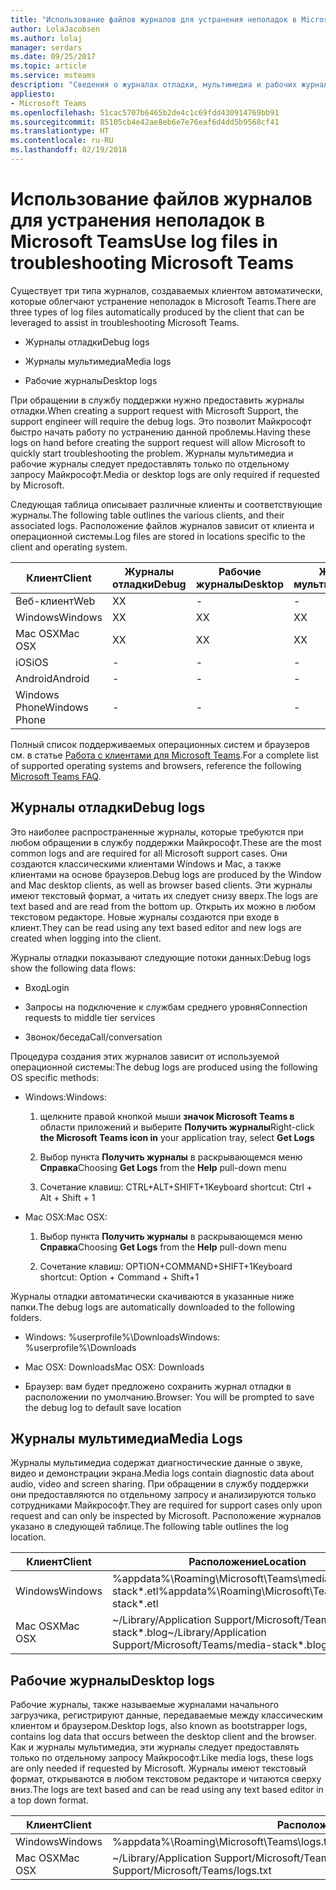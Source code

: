 ```yaml
---
title: "Использование файлов журналов для устранения неполадок в Microsoft Teams"
author: LolaJacobsen
ms.author: lolaj
manager: serdars
ms.date: 09/25/2017
ms.topic: article
ms.service: msteams
description: "Сведения о журналах отладки, мультимедиа и рабочих журналах, создаваемых Microsoft Teams, их расположении и роли при устранении неполадок."
appliesto:
- Microsoft Teams
ms.openlocfilehash: 51cac5707b6465b2de4c1c69fdd430914769bb91
ms.sourcegitcommit: 85105cb4e42ae8eb6e7e76eaf6d4dd5b9568cf41
ms.translationtype: HT
ms.contentlocale: ru-RU
ms.lasthandoff: 02/19/2018
---
```

<a name="use-log-files-in-troubleshooting-microsoft-teams"></a><span data-ttu-id="b4205-103">Использование файлов журналов для устранения неполадок в Microsoft Teams</span><span class="sxs-lookup"><span data-stu-id="b4205-103">Use log files in troubleshooting Microsoft Teams</span></span>
=================================================

<span data-ttu-id="b4205-104">Существует три типа журналов, создаваемых клиентом автоматически, которые облегчают устранение неполадок в Microsoft Teams.</span><span class="sxs-lookup"><span data-stu-id="b4205-104">There are three types of log files automatically produced by the client that can be leveraged to assist in troubleshooting Microsoft Teams.</span></span>

-   <span data-ttu-id="b4205-105">Журналы отладки</span><span class="sxs-lookup"><span data-stu-id="b4205-105">Debug logs</span></span>

-   <span data-ttu-id="b4205-106">Журналы мультимедиа</span><span class="sxs-lookup"><span data-stu-id="b4205-106">Media logs</span></span>

-   <span data-ttu-id="b4205-107">Рабочие журналы</span><span class="sxs-lookup"><span data-stu-id="b4205-107">Desktop logs</span></span>

<span data-ttu-id="b4205-108">При обращении в службу поддержки нужно предоставить журналы отладки.</span><span class="sxs-lookup"><span data-stu-id="b4205-108">When creating a support request with Microsoft Support, the support engineer will require the debug logs.</span></span> <span data-ttu-id="b4205-109">Это позволит Майкрософт быстро начать работу по устранению данной проблемы.</span><span class="sxs-lookup"><span data-stu-id="b4205-109">Having these logs on hand before creating the support request will allow Microsoft to quickly start troubleshooting the problem.</span></span> <span data-ttu-id="b4205-110">Журналы мультимедиа и рабочие журналы следует предоставлять только по отдельному запросу Майкрософт.</span><span class="sxs-lookup"><span data-stu-id="b4205-110">Media or desktop logs are only required if requested by Microsoft.</span></span>

<span data-ttu-id="b4205-111">Следующая таблица описывает различные клиенты и соответствующие журналы.</span><span class="sxs-lookup"><span data-stu-id="b4205-111">The following table outlines the various clients, and their associated logs.</span></span> <span data-ttu-id="b4205-112">Расположение файлов журналов зависит от клиента и операционной системы.</span><span class="sxs-lookup"><span data-stu-id="b4205-112">Log files are stored in locations specific to the client and operating system.</span></span>


|<span data-ttu-id="b4205-113">Клиент</span><span class="sxs-lookup"><span data-stu-id="b4205-113">Client</span></span> |<span data-ttu-id="b4205-114">Журналы отладки</span><span class="sxs-lookup"><span data-stu-id="b4205-114">Debug</span></span>|<span data-ttu-id="b4205-115">Рабочие журналы</span><span class="sxs-lookup"><span data-stu-id="b4205-115">Desktop</span></span>|<span data-ttu-id="b4205-116">Журналы мультимедиа</span><span class="sxs-lookup"><span data-stu-id="b4205-116">Media</span></span>|
|---------|---------|---------|---------|
|<span data-ttu-id="b4205-117">Веб-клиент</span><span class="sxs-lookup"><span data-stu-id="b4205-117">Web</span></span>    |<span data-ttu-id="b4205-118">X</span><span class="sxs-lookup"><span data-stu-id="b4205-118">X</span></span>         |-         |-         |
|<span data-ttu-id="b4205-119">Windows</span><span class="sxs-lookup"><span data-stu-id="b4205-119">Windows</span></span>     |<span data-ttu-id="b4205-120">X</span><span class="sxs-lookup"><span data-stu-id="b4205-120">X</span></span>         |<span data-ttu-id="b4205-121">X</span><span class="sxs-lookup"><span data-stu-id="b4205-121">X</span></span>         |<span data-ttu-id="b4205-122">X</span><span class="sxs-lookup"><span data-stu-id="b4205-122">X</span></span>         |
|<span data-ttu-id="b4205-123">Mac OSX</span><span class="sxs-lookup"><span data-stu-id="b4205-123">Mac OSX</span></span>     |<span data-ttu-id="b4205-124">X</span><span class="sxs-lookup"><span data-stu-id="b4205-124">X</span></span>         |<span data-ttu-id="b4205-125">X</span><span class="sxs-lookup"><span data-stu-id="b4205-125">X</span></span>         |<span data-ttu-id="b4205-126">X</span><span class="sxs-lookup"><span data-stu-id="b4205-126">X</span></span>         |
|<span data-ttu-id="b4205-127">iOS</span><span class="sxs-lookup"><span data-stu-id="b4205-127">iOS</span></span>     |-         |-         |-         |
|<span data-ttu-id="b4205-128">Android</span><span class="sxs-lookup"><span data-stu-id="b4205-128">Android</span></span>     |-         |-         |-         |
|<span data-ttu-id="b4205-129">Windows Phone</span><span class="sxs-lookup"><span data-stu-id="b4205-129">Windows Phone</span></span>     |-         |-         |-         |

<span data-ttu-id="b4205-130">Полный список поддерживаемых операционных систем и браузеров см. в статье [Работа с клиентами для Microsoft Teams](get-clients.md).</span><span class="sxs-lookup"><span data-stu-id="b4205-130">For a complete list of supported operating systems and browsers, reference the following [Microsoft Teams FAQ](get-clients.md).</span></span>

<a name="debug-logs"></a><span data-ttu-id="b4205-131">Журналы отладки</span><span class="sxs-lookup"><span data-stu-id="b4205-131">Debug logs</span></span>
---------------------------

<span data-ttu-id="b4205-132">Это наиболее распространенные журналы, которые требуются при любом обращении в службу поддержки Майкрософт.</span><span class="sxs-lookup"><span data-stu-id="b4205-132">These are the most common logs and are required for all Microsoft support cases.</span></span> <span data-ttu-id="b4205-133">Они создаются классическими клиентами Windows и Mac, а также клиентами на основе браузеров.</span><span class="sxs-lookup"><span data-stu-id="b4205-133">Debug logs are produced by the Window and Mac desktop clients, as well as browser based clients.</span></span> <span data-ttu-id="b4205-134">Эти журналы имеют текстовый формат, а читать их следует снизу вверх.</span><span class="sxs-lookup"><span data-stu-id="b4205-134">The logs are text based and are read from the bottom up.</span></span> <span data-ttu-id="b4205-135">Открыть их можно в любом текстовом редакторе. Новые журналы создаются при входе в клиент.</span><span class="sxs-lookup"><span data-stu-id="b4205-135">They can be read using any text based editor and new logs are created when logging into the client.</span></span>

<span data-ttu-id="b4205-136">Журналы отладки показывают следующие потоки данных:</span><span class="sxs-lookup"><span data-stu-id="b4205-136">Debug logs show the following data flows:</span></span>

-   <span data-ttu-id="b4205-137">Вход</span><span class="sxs-lookup"><span data-stu-id="b4205-137">Login</span></span>

-   <span data-ttu-id="b4205-138">Запросы на подключение к службам среднего уровня</span><span class="sxs-lookup"><span data-stu-id="b4205-138">Connection requests to middle tier services</span></span>

-   <span data-ttu-id="b4205-139">Звонок/беседа</span><span class="sxs-lookup"><span data-stu-id="b4205-139">Call/conversation</span></span>

<span data-ttu-id="b4205-140">Процедура создания этих журналов зависит от используемой операционной системы:</span><span class="sxs-lookup"><span data-stu-id="b4205-140">The debug logs are produced using the following OS specific methods:</span></span>

-   <span data-ttu-id="b4205-141">Windows:</span><span class="sxs-lookup"><span data-stu-id="b4205-141">Windows:</span></span>

    1.  <span data-ttu-id="b4205-142">щелкните правой кнопкой мыши **значок Microsoft Teams в** области приложений и выберите **Получить журналы**</span><span class="sxs-lookup"><span data-stu-id="b4205-142">Right-click **the Microsoft Teams icon in** your application tray, select **Get Logs**</span></span>

    2.  <span data-ttu-id="b4205-143">Выбор пункта **Получить журналы** в раскрывающемся меню **Справка**</span><span class="sxs-lookup"><span data-stu-id="b4205-143">Choosing **Get Logs** from the **Help** pull-down menu</span></span>

    3.  <span data-ttu-id="b4205-144">Сочетание клавиш: CTRL+ALT+SHIFT+1</span><span class="sxs-lookup"><span data-stu-id="b4205-144">Keyboard shortcut: Ctrl + Alt + Shift + 1</span></span>

-   <span data-ttu-id="b4205-145">Mac OSX:</span><span class="sxs-lookup"><span data-stu-id="b4205-145">Mac OSX:</span></span>

    1.  <span data-ttu-id="b4205-146">Выбор пункта **Получить журналы** в раскрывающемся меню **Справка**</span><span class="sxs-lookup"><span data-stu-id="b4205-146">Choosing **Get Logs** from the **Help** pull-down menu</span></span>

    2.  <span data-ttu-id="b4205-147">Сочетание клавиш: OPTION+COMMAND+SHIFT+1</span><span class="sxs-lookup"><span data-stu-id="b4205-147">Keyboard shortcut: Option + Command + Shift+1</span></span>

<span data-ttu-id="b4205-148">Журналы отладки автоматически скачиваются в указанные ниже папки.</span><span class="sxs-lookup"><span data-stu-id="b4205-148">The debug logs are automatically downloaded to the following folders.</span></span>

-   <span data-ttu-id="b4205-149">Windows: %userprofile%\\Downloads</span><span class="sxs-lookup"><span data-stu-id="b4205-149">Windows: %userprofile%\\Downloads</span></span>

-   <span data-ttu-id="b4205-150">Mac OSX: Downloads</span><span class="sxs-lookup"><span data-stu-id="b4205-150">Mac OSX: Downloads</span></span>

-   <span data-ttu-id="b4205-151">Браузер: вам будет предложено сохранить журнал отладки в расположении по умолчанию.</span><span class="sxs-lookup"><span data-stu-id="b4205-151">Browser: You will be prompted to save the debug log to default save location</span></span>

<a name="media-logs"></a><span data-ttu-id="b4205-152">Журналы мультимедиа</span><span class="sxs-lookup"><span data-stu-id="b4205-152">Media Logs</span></span>
---------------------------

<span data-ttu-id="b4205-153">Журналы мультимедиа содержат диагностические данные о звуке, видео и демонстрации экрана.</span><span class="sxs-lookup"><span data-stu-id="b4205-153">Media logs contain diagnostic data about audio, video and screen sharing.</span></span> <span data-ttu-id="b4205-154">При обращении в службу поддержки они предоставляются по отдельному запросу и анализируются только сотрудниками Майкрософт.</span><span class="sxs-lookup"><span data-stu-id="b4205-154">They are required for support cases only upon request and can only be inspected by Microsoft.</span></span> <span data-ttu-id="b4205-155">Расположение журналов указано в следующей таблице.</span><span class="sxs-lookup"><span data-stu-id="b4205-155">The following table outlines the log location.</span></span>


|<span data-ttu-id="b4205-156">Клиент</span><span class="sxs-lookup"><span data-stu-id="b4205-156">Client</span></span> |<span data-ttu-id="b4205-157">Расположение</span><span class="sxs-lookup"><span data-stu-id="b4205-157">Location</span></span> |
|---------|---------|
|<span data-ttu-id="b4205-158">Windows</span><span class="sxs-lookup"><span data-stu-id="b4205-158">Windows</span></span>     |<span data-ttu-id="b4205-159">%appdata%\Roaming\Microsoft\Teams\media-stack\*.etl</span><span class="sxs-lookup"><span data-stu-id="b4205-159">%appdata%\Roaming\Microsoft\Teams\media-stack\*.etl</span></span>         |
|<span data-ttu-id="b4205-160">Mac OSX</span><span class="sxs-lookup"><span data-stu-id="b4205-160">Mac OSX</span></span>     |<span data-ttu-id="b4205-161">~/Library/Application Support/Microsoft/Teams/media-stack\*.blog</span><span class="sxs-lookup"><span data-stu-id="b4205-161">~/Library/Application Support/Microsoft/Teams/media-stack\*.blog</span></span>         |


<a name="desktop-logs"></a><span data-ttu-id="b4205-162">Рабочие журналы</span><span class="sxs-lookup"><span data-stu-id="b4205-162">Desktop logs</span></span>
---------------------

<span data-ttu-id="b4205-163">Рабочие журналы, также называемые журналами начального загрузчика, регистрируют данные, передаваемые между классическим клиентом и браузером.</span><span class="sxs-lookup"><span data-stu-id="b4205-163">Desktop logs, also known as bootstrapper logs, contains log data that occurs between the desktop client and the browser.</span></span> <span data-ttu-id="b4205-164">Как и журналы мультимедиа, эти журналы следует предоставлять только по отдельному запросу Майкрософт.</span><span class="sxs-lookup"><span data-stu-id="b4205-164">Like media logs, these logs are only needed if requested by Microsoft.</span></span> <span data-ttu-id="b4205-165">Журналы имеют текстовый формат, открываются в любом текстовом редакторе и читаются сверху вниз.</span><span class="sxs-lookup"><span data-stu-id="b4205-165">The logs are text based and can be read using any text based editor in a top down format.</span></span>

|<span data-ttu-id="b4205-166">Клиент</span><span class="sxs-lookup"><span data-stu-id="b4205-166">Client</span></span> |<span data-ttu-id="b4205-167">Расположение</span><span class="sxs-lookup"><span data-stu-id="b4205-167">Location</span></span> |
|---------|---------|
|<span data-ttu-id="b4205-168">Windows</span><span class="sxs-lookup"><span data-stu-id="b4205-168">Windows</span></span>     |<span data-ttu-id="b4205-169">%appdata%\Roaming\Microsoft\Teams\logs.txt</span><span class="sxs-lookup"><span data-stu-id="b4205-169">%appdata%\Roaming\Microsoft\Teams\logs.txt</span></span>         |
|<span data-ttu-id="b4205-170">Mac OSX</span><span class="sxs-lookup"><span data-stu-id="b4205-170">Mac OSX</span></span>     |<span data-ttu-id="b4205-171">~/Library/Application Support/Microsoft/Teams/logs.txt</span><span class="sxs-lookup"><span data-stu-id="b4205-171">~/Library/Application Support/Microsoft/Teams/logs.txt</span></span>         |
